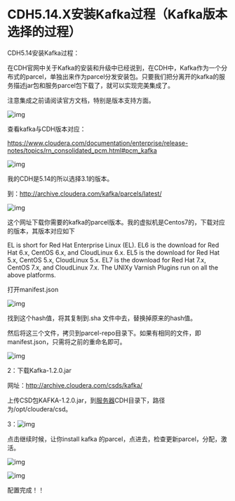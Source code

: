 # CDH5.14.X安装Kafka过程（Kafka版本选择的过程）



CDH5.14安装Kafka过程：



在CDH官网中关于Kafka的安装和升级中已经说到，在CDH中，Kafka作为一个分布式的parcel，单独出来作为parcel分发安装包。只要我们把分离开的kafka的服务描述jar包和服务parcel包下载了，就可以实现完美集成了。

注意集成之前请阅读官方文档，特别是版本支持方面。

![img](https://img-blog.csdn.net/20180629112456194?watermark/2/text/aHR0cHM6Ly9ibG9nLmNzZG4ubmV0L0JpZ0RhdGFfTWluaW5n/font/5a6L5L2T/fontsize/400/fill/I0JBQkFCMA==/dissolve/70)

查看kafka与CDH版本对应：

https://www.cloudera.com/documentation/enterprise/release-notes/topics/rn_consolidated_pcm.html#pcm_kafka

![img](https://img-blog.csdn.net/20180629110627311?watermark/2/text/aHR0cHM6Ly9ibG9nLmNzZG4ubmV0L0JpZ0RhdGFfTWluaW5n/font/5a6L5L2T/fontsize/400/fill/I0JBQkFCMA==/dissolve/70)

我的CDH是5.14的所以选择3.1的版本。

到：http://archive.cloudera.com/kafka/parcels/latest/

![img](https://img-blog.csdn.net/20180629114427358?watermark/2/text/aHR0cHM6Ly9ibG9nLmNzZG4ubmV0L0JpZ0RhdGFfTWluaW5n/font/5a6L5L2T/fontsize/400/fill/I0JBQkFCMA==/dissolve/70)

这个网址下载你需要的kafka的parcel版本。我的虚拟机是Centos7的，下载对应的版本，其版本对应如下



EL is short for Red Hat Enterprise Linux (EL).  EL6 is the download for Red Hat 6.x, CentOS 6.x, and CloudLinux 6.x.  EL5 is the download for Red Hat 5.x, CentOS 5.x, CloudLinux 5.x.  EL7 is the download for Red Hat 7.x, CentOS 7.x, and CloudLinux 7.x.  The UNIXy Varnish Plugins run on all the above platforms.

打开manifest.json

![img](https://img-blog.csdn.net/20180629114824183?watermark/2/text/aHR0cHM6Ly9ibG9nLmNzZG4ubmV0L0JpZ0RhdGFfTWluaW5n/font/5a6L5L2T/fontsize/400/fill/I0JBQkFCMA==/dissolve/70)

找到这个hash值，将其复制到.sha 文件中去，替换掉原来的hash值。

然后将这三个文件，拷贝到parcel-repo目录下。如果有相同的文件，即manifest.json，只需将之前的重命名即可。

![img](https://img-blog.csdn.net/20180629120341125?watermark/2/text/aHR0cHM6Ly9ibG9nLmNzZG4ubmV0L0JpZ0RhdGFfTWluaW5n/font/5a6L5L2T/fontsize/400/fill/I0JBQkFCMA==/dissolve/70)

2：下载Kafka-1.2.0.jar

网址：http://archive.cloudera.com/csds/kafka/

上传CSD包KAFKA-1.2.0.jar，到[服务器](https://www.baidu.com/s?wd=%E6%9C%8D%E5%8A%A1%E5%99%A8&tn=24004469_oem_dg&rsv_dl=gh_pl_sl_csd)CDH目录下，路径为/opt/cloudera/csd。

3：![img](https://img-blog.csdn.net/20180629121100406?watermark/2/text/aHR0cHM6Ly9ibG9nLmNzZG4ubmV0L0JpZ0RhdGFfTWluaW5n/font/5a6L5L2T/fontsize/400/fill/I0JBQkFCMA==/dissolve/70)

点击继续时候，让你install kafka 的parcel，点进去，检查更新parcel，分配，激活。

![img](https://img-blog.csdn.net/20180629121200884?watermark/2/text/aHR0cHM6Ly9ibG9nLmNzZG4ubmV0L0JpZ0RhdGFfTWluaW5n/font/5a6L5L2T/fontsize/400/fill/I0JBQkFCMA==/dissolve/70)

![img](https://img-blog.csdn.net/20180629121252297?watermark/2/text/aHR0cHM6Ly9ibG9nLmNzZG4ubmV0L0JpZ0RhdGFfTWluaW5n/font/5a6L5L2T/fontsize/400/fill/I0JBQkFCMA==/dissolve/70)

配置完成！！